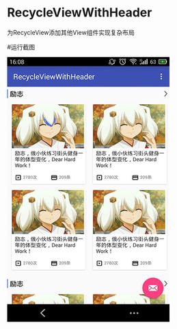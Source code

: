 # RecycleViewWithHeader
为RecycleView添加其他View组件实现复杂布局

#运行截图

![images](https://github.com/crazyfzw/ProjectImages/blob/master/RecycleViewWithHeader/a.jpg)

